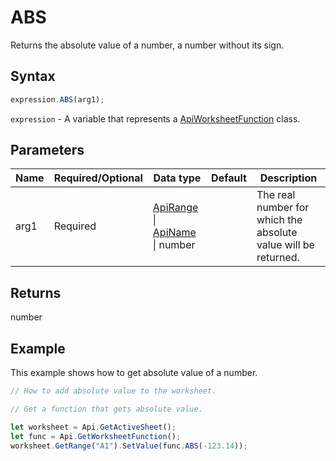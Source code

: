 # ABS

Returns the absolute value of a number, a number without its sign.

## Syntax

```javascript
expression.ABS(arg1);
```

`expression` - A variable that represents a [ApiWorksheetFunction](../ApiWorksheetFunction.md) class.

## Parameters

| **Name** | **Required/Optional** | **Data type** | **Default** | **Description** |
| ------------- | ------------- | ------------- | ------------- | ------------- |
| arg1 | Required | [ApiRange](../../ApiRange/ApiRange.md) \| [ApiName](../../ApiName/ApiName.md) \| number |  | The real number for which the absolute value will be returned. |

## Returns

number

## Example

This example shows how to get absolute value of a number.

```javascript editor-xlsx
// How to add absolute value to the worksheet.

// Get a function that gets absolute value.

let worksheet = Api.GetActiveSheet();
let func = Api.GetWorksheetFunction();
worksheet.GetRange("A1").SetValue(func.ABS(-123.14));
```
